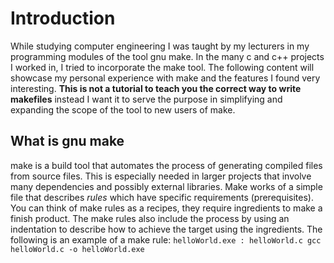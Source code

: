 # Introduction
While studying computer engineering I was taught by my lecturers in my programming modules of the tool gnu make. In the many c and c++ projects I worked in, I tried to incorporate the make tool. The following content will showcase my personal experience with make and the features I found very interesting. **This is not a tutorial to teach you the correct way to write makefiles** instead I want it to serve the purpose in simplifying and expanding the scope of the tool to new users of make.
## What is gnu make
make is a build tool that automates the process of generating compiled files from source files. This is especially needed in larger projects that involve many dependencies and possibly external libraries. Make works of a simple file that describes *rules* which have specific requirements (prerequisites). You can think of make rules as a recipes, they require ingredients to make a finish product. The make rules also include the process by using an indentation to describe how to achieve the target using the ingredients. The following is an example of a make rule:
`helloWorld.exe : helloWorld.c
    gcc helloWorld.c -o helloWorld.exe`

